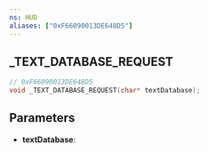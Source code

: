 ```yaml
---
ns: HUD
aliases: ["0xF66090013DE648D5"]
---
```

## _TEXT_DATABASE_REQUEST

```c
// 0xF66090013DE648D5
void _TEXT_DATABASE_REQUEST(char* textDatabase);
```

## Parameters
* **textDatabase**:
